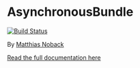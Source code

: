 # AsynchronousBundle

[![Build Status](https://travis-ci.org/SimpleBus/AsynchronousBundle.svg?branch=master)](https://travis-ci.org/SimpleBus/AsynchronousBundle)

By [Matthias Noback](http://php-and-symfony.matthiasnoback.nl/)

[Read the full documentation here](http://simplebus.github.io/AsynchronousBundle/)
